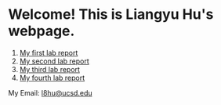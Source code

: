 # Welcome! This is Liangyu Hu's webpage.

1. [My first lab report](https://markh857.github.io/cse15l-lab-reports/lab-report-1-week-2.html)
2. [My second lab report](https://markh857.github.io/cse15l-lab-reports/lab-report-2-week-4.html)
3. [My third lab report](https://markh857.github.io/cse15l-lab-reports/lab-report-3-week-6.html)  
4. [My fourth lab report](https://markh857.github.io/cse15l-lab-reports/lab-report-4-week-8.html)  

My Email: l8hu@ucsd.edu
